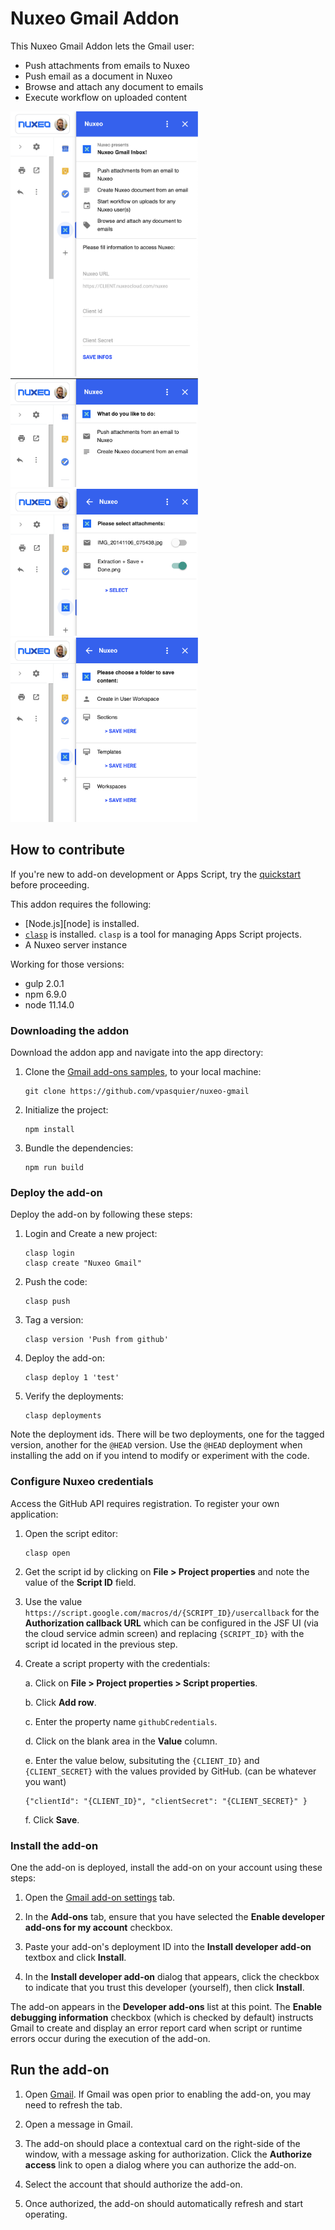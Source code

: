 # Nuxeo Gmail Addon

This Nuxeo Gmail Addon lets the Gmail user:

- Push attachments from emails to Nuxeo
- Push email as a document in Nuxeo
- Browse and attach any document to emails
- Execute workflow on uploaded content

<img src="./welcome.png" width="300">

<img src="./actions.png" width="300">

<img src="./attachment.png" width="300">

<img src="./note.png" width="300">

## How to contribute

If you're new to add-on development or Apps Script, try the
[quickstart][quickstart] before proceeding.

This addon requires the following:

-  [Node.js][node] is installed.
-  [`clasp`][clasp] is installed. `clasp` is a tool for managing Apps Script
   projects.
-  A Nuxeo server instance

Working for those versions:
- gulp 2.0.1
- npm 6.9.0
- node 11.14.0

### Downloading the addon

Download the addon app and navigate into the app directory:

1.  Clone the [Gmail add-ons samples][github-repo], to your local
    machine:

        git clone https://github.com/vpasquier/nuxeo-gmail

2.  Initialize the project:

        npm install

3.  Bundle the dependencies:

        npm run build

### Deploy the add-on

Deploy the add-on by following these steps:

1.  Login and Create a new project:

        clasp login 
        clasp create "Nuxeo Gmail"

2.  Push the code:

        clasp push

4.  Tag a version:

        clasp version 'Push from github'

5.  Deploy the add-on:

        clasp deploy 1 'test'

6.  Verify the deployments:

        clasp deployments

Note the deployment ids. There will be two deployments, one for the tagged
version, another for the `@HEAD` version. Use the `@HEAD` deployment when
installing the add on if you intend to modify or experiment with the code.

### Configure Nuxeo credentials

Access the GitHub API requires registration. To register your own application:

1.  Open the script editor:

        clasp open

2.  Get the script id by clicking on **File > Project properties** and note the value of the **Script ID** field.

3.   Use the value `https://script.google.com/macros/d/{SCRIPT_ID}/usercallback` for the **Authorization callback URL** which can be configured in the JSF UI (via the cloud service admin screen) and 
    replacing `{SCRIPT_ID}` with the script id located in the previous step.

4.  Create a script property with the credentials:

    a. Click on **File > Project properties > Script properties**.

	b. Click **Add row**.

	c. Enter the property name `githubCredentials`.

	d. Click on the blank area in the **Value** column.

	e. Enter the value below, subsituting the `{CLIENT_ID}` and `{CLIENT_SECRET}` with the values provided
	   by GitHub. (can be whatever you want)

	    {"clientId": "{CLIENT_ID}", "clientSecret": "{CLIENT_SECRET}" }

	f. Click **Save**.

### Install the add-on

One the add-on is deployed, install the add-on on your account using these steps:

1.  Open the [Gmail add-on settings][gmail-settings] tab.

2.  In the **Add-ons** tab, ensure that you have selected the **Enable developer
    add-ons for my account** checkbox.

3.  Paste your add-on's deployment ID into the **Install developer add-on** textbox
    and click **Install**.

4. In the **Install developer add-on** dialog that appears, click the checkbox to
   indicate that you trust this developer (yourself), then click **Install**.

The add-on appears in the **Developer add-ons** list at this point. The
**Enable debugging information** checkbox (which is checked by default) instructs
Gmail to create and display an error report card when script or runtime errors
occur during the execution of the add-on.

## Run the add-on

1.  Open [Gmail][gmail]. If Gmail was open prior to enabling the add-on,
    you may need to refresh the tab.

2.  Open a message in Gmail.

3.  The add-on should place a contextual card on the right-side of the window,
    with a message asking for authorization. Click the **Authorize access** link
    to open a dialog where you can authorize the add-on.

4.  Select the account that should authorize the add-on.

7.  Once authorized, the add-on should automatically refresh and start operating.

<!-- References -->
[quickstart]:https://developers.google.com/gmail/add-ons/guides/quickstart
[clasp]:https://github.com/google/clasp
[apps-script]: https://script.google.com
[github-repo]: https://github.com/vpasquier/nuxeo-gmail
[gmail-settings]: https://mail.google.com/mail/#settings/addons
[gmail]: https://mail.google.com/
[lodash]: https://lodash.com/
[moment]: http://momentjs.com/

